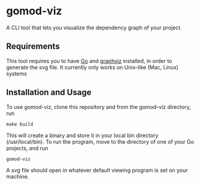 # gomod-viz

A CLI tool that lets you visualize the dependency graph of your project.

## Requirements
This tool requires you to have [Go](https://go.dev/doc/install) and [graphviz](https://graphviz.org/download/) installed, in order to generate the svg file.
It currently only works on Unix-like (Mac, Linux) systems

## Installation and Usage
To use gomod-viz, clone this repository and from the gomod-viz directory, run
```
make build
```
This will create a binary and store it in your local bin directory (/usr/local/bin).
To run the program, move to the directory of one of your Go projects, and run
```
gomod-viz
```

A svg file should open in whatever default viewing program is set on your machine.
